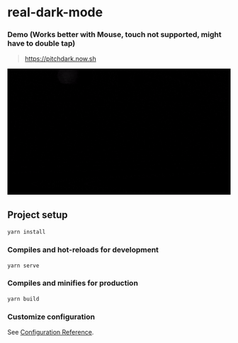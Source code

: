 # real-dark-mode

### Demo (Works better with Mouse, touch not supported, might have to double tap)
> https://pitchdark.now.sh

![](src/demo/dark.gif)

## Project setup
```
yarn install
```

### Compiles and hot-reloads for development
```
yarn serve
```

### Compiles and minifies for production
```
yarn build
```

### Customize configuration
See [Configuration Reference](https://cli.vuejs.org/config/).
